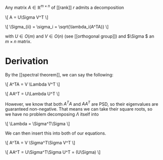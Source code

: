Any matrix $A \in \mathbb{R}^{m \times n}$ of [[rank]] $r$ admits a decomposition

\\[
A = U\Sigma V^T
\\]

\\[
\Sigma_{ii} = \sigma_i = \sqrt{\lambda_i(A^TA)}
\\]

with $U \in O(m)$ and $V \in O(n)$ (see [[orthogonal group]]) and $\Sigma $ an $m \times n$ matrix.

# Derivation

By the [[spectral theorem]], we can say the following:

\\[
A^TA = V \Lambda V^T
\\]

\\[
AA^T = U\Lambda U^T
\\]

However, we know that both $A^TA$ and $AA^T$ are PSD, so their eigenvalues are guaranteed non-negative. That means we can take their square roots, so we have no problem decomposing $\Lambda$ itself into 

\\[
\Lambda = \Sigma^T\Sigma
\\]

We can then insert this into both of our equations.

\\[
A^TA = V \Sigma^T\Sigma V^T
\\]

\\[
AA^T = U\Sigma^T\Sigma U^T = (U\Sigma)
\\]